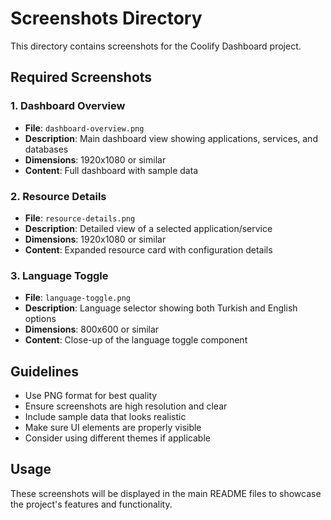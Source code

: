 # Screenshots Directory

This directory contains screenshots for the Coolify Dashboard project.

## Required Screenshots

### 1. Dashboard Overview

- **File**: `dashboard-overview.png`
- **Description**: Main dashboard view showing applications, services, and databases
- **Dimensions**: 1920x1080 or similar
- **Content**: Full dashboard with sample data

### 2. Resource Details

- **File**: `resource-details.png`
- **Description**: Detailed view of a selected application/service
- **Dimensions**: 1920x1080 or similar
- **Content**: Expanded resource card with configuration details

### 3. Language Toggle

- **File**: `language-toggle.png`
- **Description**: Language selector showing both Turkish and English options
- **Dimensions**: 800x600 or similar
- **Content**: Close-up of the language toggle component

## Guidelines

- Use PNG format for best quality
- Ensure screenshots are high resolution and clear
- Include sample data that looks realistic
- Make sure UI elements are properly visible
- Consider using different themes if applicable

## Usage

These screenshots will be displayed in the main README files to showcase the project's features and functionality.
